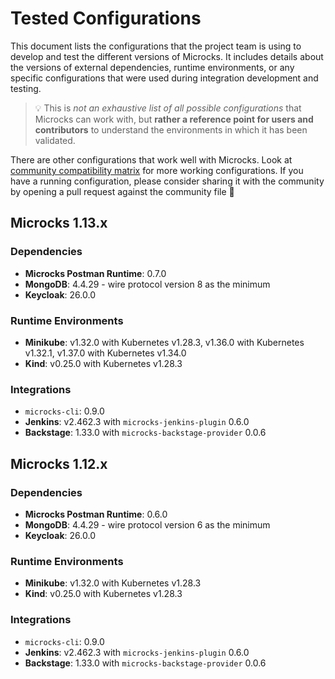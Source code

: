 # Tested Configurations

This document lists the configurations that the project team is using to develop and test the different versions of Microcks.
It includes details about the versions of external dependencies, runtime environments, or any specific configurations that were 
used during integration development and testing.

> 💡 This is _not an exhaustive list of all possible configurations_ that Microcks can work with, but **rather a reference point 
for users and contributors** to understand the environments in which it has been validated.

There are other configurations that work well with Microcks. Look at [community compatibility matrix](https://github.com/microcks/community/blob/main/install/COMPATIBILITY-MATRIX.md)
for more working configurations. If you have a running configuration, please consider sharing it with the community by opening
a pull request against the community file 🙏


## Microcks 1.13.x

### Dependencies

* **Microcks Postman Runtime**: 0.7.0
* **MongoDB**: 4.4.29 - wire protocol version 8 as the minimum
* **Keycloak**: 26.0.0

### Runtime Environments

* **Minikube**: v1.32.0 with Kubernetes v1.28.3, v1.36.0 with Kubernetes v1.32.1, v1.37.0 with Kubernetes v1.34.0
* **Kind**: v0.25.0 with Kubernetes v1.28.3

### Integrations

* `microcks-cli`: 0.9.0
* **Jenkins**: v2.462.3 with `microcks-jenkins-plugin` 0.6.0
* **Backstage**: 1.33.0 with `microcks-backstage-provider` 0.0.6


## Microcks 1.12.x

### Dependencies

* **Microcks Postman Runtime**: 0.6.0
* **MongoDB**: 4.4.29 - wire protocol version 6 as the minimum
* **Keycloak**: 26.0.0

### Runtime Environments

* **Minikube**: v1.32.0 with Kubernetes v1.28.3
* **Kind**: v0.25.0 with Kubernetes v1.28.3

### Integrations

* `microcks-cli`: 0.9.0
* **Jenkins**: v2.462.3 with `microcks-jenkins-plugin` 0.6.0
* **Backstage**: 1.33.0 with `microcks-backstage-provider` 0.0.6